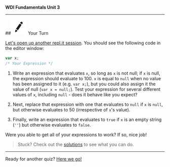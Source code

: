 **WDI Fundamentals Unit 3**

---

##![Your Turn](../assets/exercise.png) Your Turn

[Let's open up another repl.it session](http://repl.it/9lT).
You should see the following code in the editor window:

```javascript
var x;
/* Your Expression */
```

1. Write an expression that evaluates `x`, so long as `x` is not null;
if `x` is null, the expression should evaluate to 100.
`x` is equal to `null` when no value has been assigned to it (e.g. `var x;`), but you could also assign it the value of null (`var x = null;`).
Test your expression for several different values of `x`, including `null` - does it behave like you expect?

2. Next, replace that expression with one that evaluates to `null` if `x` is `null`, but otherwise evaluates to 50 (irrespective of `x`'s value).

3. Finally, write an expression that evaluates to `true` if `x` is an empty string (`''`) but otherwise evaluates to `false`.

Were you able to get all of your expressions to work? If so, nice job!

> Stuck? Check out the [solutions](https://github.com/generalassembly-studio/fundamentals/blob/master/exercise-solutions.md) to see what you can do.

---

Ready for another quiz? [Here we go!](09_quiz.md)
